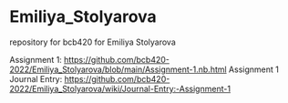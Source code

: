# Emiliya_Stolyarova
repository for bcb420 for Emiliya Stolyarova

Assignment 1: https://github.com/bcb420-2022/Emiliya_Stolyarova/blob/main/Assignment-1.nb.html
Assignment 1 Journal Entry: https://github.com/bcb420-2022/Emiliya_Stolyarova/wiki/Journal-Entry:-Assignment-1
